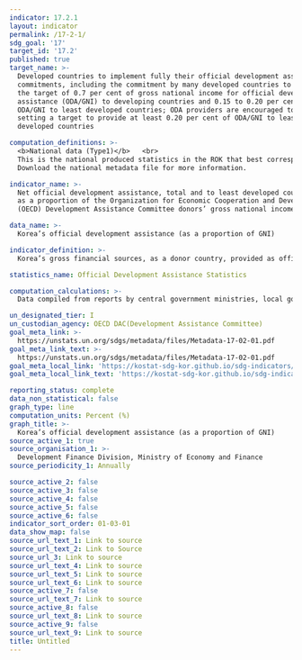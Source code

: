 ```yaml
---
indicator: 17.2.1
layout: indicator
permalink: /17-2-1/
sdg_goal: '17'
target_id: '17.2'
published: true
target_name: >-
  Developed countries to implement fully their official development assistance
  commitments, including the commitment by many developed countries to achieve
  the target of 0.7 per cent of gross national income for official development
  assistance (ODA/GNI) to developing countries and 0.15 to 0.20 per cent of
  ODA/GNI to least developed countries; ODA providers are encouraged to consider
  setting a target to provide at least 0.20 per cent of ODA/GNI to least
  developed countries

computation_definitions: >-
  <b>National data (Type1)</b>   <br>
  This is the national produced statistics in the ROK that best corresponds to the definition of UN SDGs indicators. <br>
  Download the national metadata file for more information.

indicator_name: >-
  Net official development assistance, total and to least developed countries,
  as a proportion of the Organization for Economic Cooperation and Development
  (OECD) Development Assistance Committee donors’ gross national income (GNI)

data_name: >-
  Korea’s official development assistance (as a proportion of GNI) 

indicator_definition: >-
  Korea’s gross financial sources, as a donor country, provided as official development assistance to developing countries and international organizations for economic development and welfare, recognized by public institutions (including government ministries) and the Organization for Economic Cooperation and Development(OECD) Development Assistance Committee as a proportion of gross national income(GNI). 

statistics_name: Official Development Assistance Statistics 

computation_calculations: >-
  Data compiled from reports by central government ministries, local governments, and other public institutions implementing ODA projects

un_designated_tier: I
un_custodian_agency: OECD DAC(Development Assistance Committee)
goal_meta_link: >-
  https://unstats.un.org/sdgs/metadata/files/Metadata-17-02-01.pdf   
goal_meta_link_text: >-
  https://unstats.un.org/sdgs/metadata/files/Metadata-17-02-01.pdf   
goal_meta_local_link: 'https://kostat-sdg-kor.github.io/sdg-indicators/public/data/Metadata-17-02-01_ENG.pdf'
goal_meta_local_link_text: 'https://kostat-sdg-kor.github.io/sdg-indicators/public/data/Metadata-17-02-01_ENG.pdf'

reporting_status: complete
data_non_statistical: false
graph_type: line
computation_units: Percent (%)
graph_title: >-
  Korea’s official development assistance (as a proportion of GNI) 
source_active_1: true
source_organisation_1: >-
  Development Finance Division, Ministry of Economy and Finance 
source_periodicity_1: Annually 

source_active_2: false
source_active_3: false
source_active_4: false
source_active_5: false
source_active_6: false
indicator_sort_order: 01-03-01
data_show_map: false
source_url_text_1: Link to source
source_url_text_2: Link to Source
source_url_3: Link to source
source_url_text_4: Link to source
source_url_text_5: Link to source
source_url_text_6: Link to source
source_active_7: false
source_url_text_7: Link to source
source_active_8: false
source_url_text_8: Link to source
source_active_9: false
source_url_text_9: Link to source
title: Untitled
---
```

